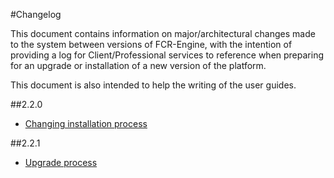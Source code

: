 #Changelog

This document contains information on major/architectural changes made to the system between versions of FCR-Engine, with the intention of providing a log 
for Client/Professional services to reference when preparing for an upgrade or installation of a new version of the platform.

This document is also intended to help the writing of the user guides.

##2.2.0
- [Changing installation process](v2.2.0/001_installation_process_change.md)

##2.2.1
- [Upgrade process](v2.2.1/001_upgrade_process.md)
